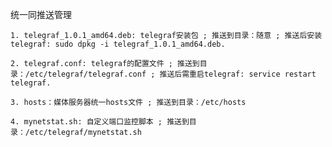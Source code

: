 统一同推送管理

	1. telegraf_1.0.1_amd64.deb: telegraf安装包 ; 推送到目录：随意 ; 推送后安装telegraf: sudo dpkg -i telegraf_1.0.1_amd64.deb.
	
	2. telegraf.conf: telegraf的配置文件 ; 推送到目录：/etc/telegraf/telegraf.conf ; 推送后需重启telegraf: service restart telegraf.
	
	3. hosts：媒体服务器统一hosts文件 ; 推送到目录：/etc/hosts

    4. mynetstat.sh: 自定义端口监控脚本 ; 推送到目录：/etc/telegraf/mynetstat.sh
	
